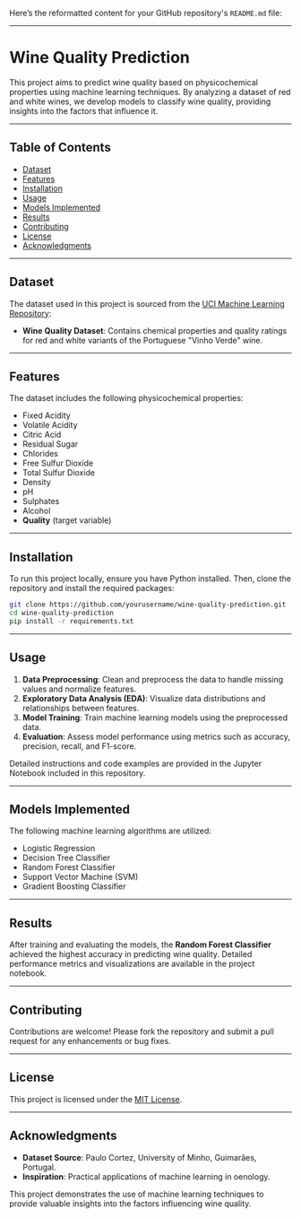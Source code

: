 Here’s the reformatted content for your GitHub repository's `README.md` file:

---

# **Wine Quality Prediction**

This project aims to predict wine quality based on physicochemical properties using machine learning techniques. By analyzing a dataset of red and white wines, we develop models to classify wine quality, providing insights into the factors that influence it.

---

## **Table of Contents**
- [Dataset](#dataset)
- [Features](#features)
- [Installation](#installation)
- [Usage](#usage)
- [Models Implemented](#models-implemented)
- [Results](#results)
- [Contributing](#contributing)
- [License](#license)
- [Acknowledgments](#acknowledgments)

---

## **Dataset**
The dataset used in this project is sourced from the [UCI Machine Learning Repository](https://archive.ics.uci.edu/ml/datasets/Wine+Quality):

- **Wine Quality Dataset**: Contains chemical properties and quality ratings for red and white variants of the Portuguese "Vinho Verde" wine.

---

## **Features**
The dataset includes the following physicochemical properties:

- Fixed Acidity
- Volatile Acidity
- Citric Acid
- Residual Sugar
- Chlorides
- Free Sulfur Dioxide
- Total Sulfur Dioxide
- Density
- pH
- Sulphates
- Alcohol
- **Quality** (target variable)

---

## **Installation**
To run this project locally, ensure you have Python installed. Then, clone the repository and install the required packages:

```bash
git clone https://github.com/yourusername/wine-quality-prediction.git
cd wine-quality-prediction
pip install -r requirements.txt
```

---

## **Usage**
1. **Data Preprocessing**: Clean and preprocess the data to handle missing values and normalize features.
2. **Exploratory Data Analysis (EDA)**: Visualize data distributions and relationships between features.
3. **Model Training**: Train machine learning models using the preprocessed data.
4. **Evaluation**: Assess model performance using metrics such as accuracy, precision, recall, and F1-score.

Detailed instructions and code examples are provided in the Jupyter Notebook included in this repository.

---

## **Models Implemented**
The following machine learning algorithms are utilized:
- Logistic Regression
- Decision Tree Classifier
- Random Forest Classifier
- Support Vector Machine (SVM)
- Gradient Boosting Classifier

---

## **Results**
After training and evaluating the models, the **Random Forest Classifier** achieved the highest accuracy in predicting wine quality. Detailed performance metrics and visualizations are available in the project notebook.

---

## **Contributing**
Contributions are welcome! Please fork the repository and submit a pull request for any enhancements or bug fixes.

---

## **License**
This project is licensed under the [MIT License](LICENSE).

---

## **Acknowledgments**
- **Dataset Source**: Paulo Cortez, University of Minho, Guimarães, Portugal.
- **Inspiration**: Practical applications of machine learning in oenology.

This project demonstrates the use of machine learning techniques to provide valuable insights into the factors influencing wine quality.
